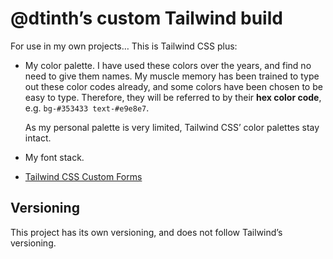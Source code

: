 # @dtinth’s custom Tailwind build

For use in my own projects… This is Tailwind CSS plus:

- My color palette. I have used these colors over the years, and find no need to give them names. My muscle memory has been trained to type out these color codes already, and some colors have been chosen to be easy to type. Therefore, they will be referred to by their **hex color code**, e.g. `bg-#353433 text-#e9e8e7`.

  As my personal palette is very limited, Tailwind CSS’ color palettes stay intact.

- My font stack.

- [Tailwind CSS Custom Forms](https://github.com/tailwindcss/custom-forms)

## Versioning

This project has its own versioning, and does not follow Tailwind’s versioning.
